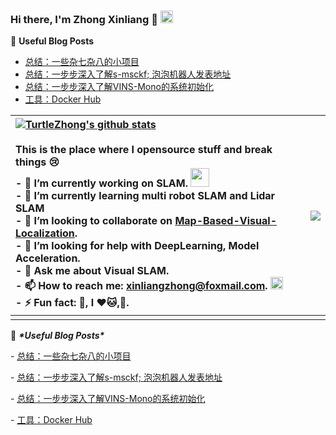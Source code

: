 ### Hi there, I'm Zhong Xinliang 👋 <img src="https://media.giphy.com/media/DUO76cKAFAObu/giphy.gif" height="20">


📕 **Useful Blog Posts**
- [总结：一些杂七杂八的小项目](https://github.com/TurtleZhong/Projects-Summary)
- [总结：一步步深入了解s-msckf; ](http://www.xinliang-zhong.vip/msckf_notes/) [泡泡机器人发表地址](https://www.sohu.com/a/271224863_715754)
- [总结：一步步深入了解VINS-Mono的系统初始化](http://www.xinliang-zhong.vip/vins_notes/)
- [工具：Docker Hub](https://hub.docker.com/r/xinliangzhong/1604-tf1.2cc-cuda9.0-cudnn7.0-ros)

| [![TurtleZhong's github stats](https://github-readme-stats.vercel.app/api?username=TurtleZhong&count_private=true&show_icons=true&theme=default)](www.xinliang-zhong.vip) <br/><br/>This is the place where I opensource stuff and break things 😢<br/>- 🔭 I’m currently working on SLAM. <img src="https://media.giphy.com/media/WUlplcMpOCEmTGBtBW/giphy.gif" width="30"><br/>- 🌱 I’m currently learning multi robot SLAM and Lidar SLAM<br/>- 👯 I’m looking to collaborate on [Map-Based-Visual-Localization](https://github.com/TurtleZhong/Map-based-Visual-Localization).<br/>- 🤔 I’m looking for help with DeepLearning, Model Acceleration.<br/>- 💬 Ask me about Visual SLAM.<br/>- 📫 How to reach me: xinliangzhong@foxmail.com. <img src="https://media.giphy.com/media/WrlVBo6lEJEVA8EJOs/giphy.gif" height="20"><br/>- ⚡ Fun fact: 🏃, I ❤️🐱,🐶. | <img src="https://media.giphy.com/media/gLbpuugfk2nILFepeI/giphy.gif"> |
| :----------------------------------------------------------- | ------------------------------------------------------------ |
|                                                              |                                                              |

📕 ***\*Useful Blog Posts\****

\- [总结：一些杂七杂八的小项目](https://github.com/TurtleZhong/Projects-Summary)

\- [总结：一步步深入了解s-msckf; ](http://www.xinliang-zhong.vip/msckf_notes/) [泡泡机器人发表地址](https://www.sohu.com/a/271224863_715754)

\- [总结：一步步深入了解VINS-Mono的系统初始化](http://www.xinliang-zhong.vip/vins_notes/)

\- [工具：Docker Hub](https://hub.docker.com/r/xinliangzhong/1604-tf1.2cc-cuda9.0-cudnn7.0-ros)